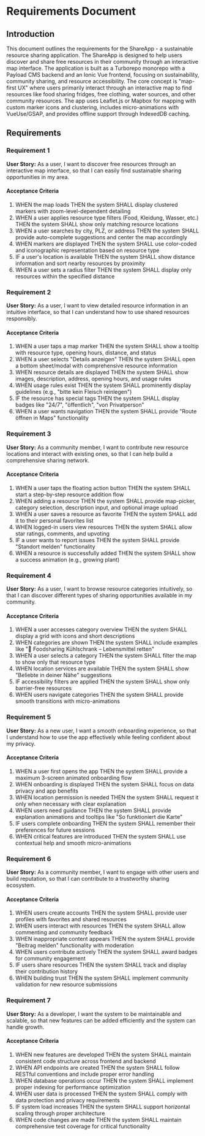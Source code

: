 # Requirements Document

## Introduction

This document outlines the requirements for the ShareApp - a sustainable resource sharing application. The ShareApp is designed to help users discover and share free resources in their community through an interactive map interface. The application is built as a Turborepo monorepo with a Payload CMS backend and an Ionic Vue frontend, focusing on sustainability, community sharing, and resource accessibility. The core concept is "map-first UX" where users primarily interact through an interactive map to find resources like food sharing fridges, free clothing, water sources, and other community resources. The app uses Leaflet.js or Mapbox for mapping with custom marker icons and clustering, includes micro-animations with VueUse/GSAP, and provides offline support through IndexedDB caching.

## Requirements

### Requirement 1

**User Story:** As a user, I want to discover free resources through an interactive map interface, so that I can easily find sustainable sharing opportunities in my area.

#### Acceptance Criteria

1. WHEN the map loads THEN the system SHALL display clustered markers with zoom-level-dependent detailing
2. WHEN a user applies resource type filters (Food, Kleidung, Wasser, etc.) THEN the system SHALL show only matching resource locations
3. WHEN a user searches by city, PLZ, or address THEN the system SHALL provide auto-complete suggestions and center the map accordingly
4. WHEN markers are displayed THEN the system SHALL use color-coded and iconographic representation based on resource type
5. IF a user's location is available THEN the system SHALL show distance information and sort nearby resources by proximity
6. WHEN a user sets a radius filter THEN the system SHALL display only resources within the specified distance

### Requirement 2

**User Story:** As a user, I want to view detailed resource information in an intuitive interface, so that I can understand how to use shared resources responsibly.

#### Acceptance Criteria

1. WHEN a user taps a map marker THEN the system SHALL show a tooltip with resource type, opening hours, distance, and status
2. WHEN a user selects "Details anzeigen" THEN the system SHALL open a bottom sheet/modal with comprehensive resource information
3. WHEN resource details are displayed THEN the system SHALL show images, description, address, opening hours, and usage rules
4. WHEN usage rules exist THEN the system SHALL prominently display guidelines (e.g., "bitte kein Fleisch reinlegen")
5. IF the resource has special tags THEN the system SHALL display badges like "24/7", "öffentlich", "von Privatperson"
6. WHEN a user wants navigation THEN the system SHALL provide "Route öffnen in Maps" functionality

### Requirement 3

**User Story:** As a community member, I want to contribute new resource locations and interact with existing ones, so that I can help build a comprehensive sharing network.

#### Acceptance Criteria

1. WHEN a user taps the floating action button THEN the system SHALL start a step-by-step resource addition flow
2. WHEN adding a resource THEN the system SHALL provide map-picker, category selection, description input, and optional image upload
3. WHEN a user saves a resource as favorite THEN the system SHALL add it to their personal favorites list
4. WHEN logged-in users view resources THEN the system SHALL allow star ratings, comments, and upvoting
5. IF a user wants to report issues THEN the system SHALL provide "Standort melden" functionality
6. WHEN a resource is successfully added THEN the system SHALL show a success animation (e.g., growing plant)

### Requirement 4

**User Story:** As a user, I want to browse resource categories intuitively, so that I can discover different types of sharing opportunities available in my community.

#### Acceptance Criteria

1. WHEN a user accesses category overview THEN the system SHALL display a grid with icons and short descriptions
2. WHEN categories are shown THEN the system SHALL include examples like "🧊 Foodsharing Kühlschrank – Lebensmittel retten"
3. WHEN a user selects a category THEN the system SHALL filter the map to show only that resource type
4. WHEN location services are available THEN the system SHALL show "Beliebte in deiner Nähe" suggestions
5. IF accessibility filters are applied THEN the system SHALL show only barrier-free resources
6. WHEN users navigate categories THEN the system SHALL provide smooth transitions with micro-animations

### Requirement 5

**User Story:** As a new user, I want a smooth onboarding experience, so that I understand how to use the app effectively while feeling confident about my privacy.

#### Acceptance Criteria

1. WHEN a user first opens the app THEN the system SHALL provide a maximum 3-screen animated onboarding flow
2. WHEN onboarding is displayed THEN the system SHALL focus on data privacy and app benefits
3. WHEN location permission is needed THEN the system SHALL request it only when necessary with clear explanation
4. WHEN users need guidance THEN the system SHALL provide explanation animations and tooltips like "So funktioniert die Karte"
5. IF users complete onboarding THEN the system SHALL remember their preferences for future sessions
6. WHEN critical features are introduced THEN the system SHALL use contextual help and smooth micro-animations

### Requirement 6

**User Story:** As a community member, I want to engage with other users and build reputation, so that I can contribute to a trustworthy sharing ecosystem.

#### Acceptance Criteria

1. WHEN users create accounts THEN the system SHALL provide user profiles with favorites and shared resources
2. WHEN users interact with resources THEN the system SHALL allow commenting and community feedback
3. WHEN inappropriate content appears THEN the system SHALL provide "Beitrag melden" functionality with moderation
4. WHEN users contribute actively THEN the system SHALL award badges for community engagement
5. IF users share resources THEN the system SHALL track and display their contribution history
6. WHEN building trust THEN the system SHALL implement community validation for new resource submissions

### Requirement 7

**User Story:** As a developer, I want the system to be maintainable and scalable, so that new features can be added efficiently and the system can handle growth.

#### Acceptance Criteria

1. WHEN new features are developed THEN the system SHALL maintain consistent code structure across frontend and backend
2. WHEN API endpoints are created THEN the system SHALL follow RESTful conventions and include proper error handling
3. WHEN database operations occur THEN the system SHALL implement proper indexing for performance optimization
4. WHEN user data is processed THEN the system SHALL comply with data protection and privacy requirements
5. IF system load increases THEN the system SHALL support horizontal scaling through proper architecture
6. WHEN code changes are made THEN the system SHALL maintain comprehensive test coverage for critical functionality
